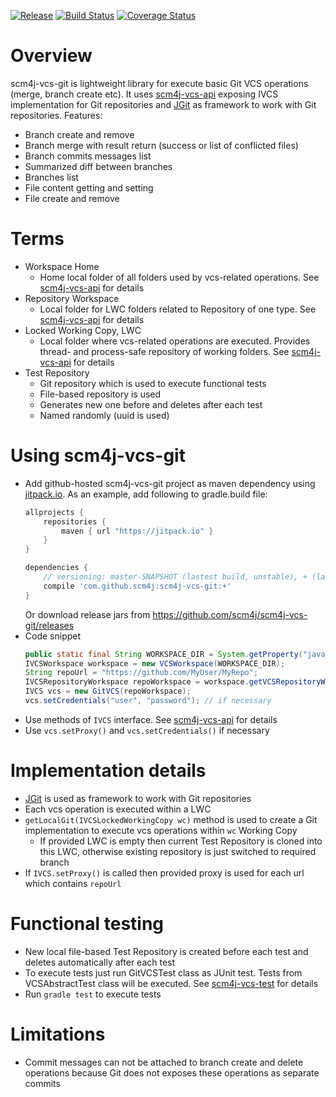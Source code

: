[![Release](https://jitpack.io/v/scm4j/scm4j-vcs-git.svg)](https://jitpack.io/#scm4j/scm4j-vcs-git)
[![Build Status](https://travis-ci.org/scm4j/scm4j-vcs-git.svg?branch=B1)](https://travis-ci.org/scm4j/scm4j-vcs-git)
[![Coverage Status](https://coveralls.io/repos/github/scm4j/scm4j-vcs-git/badge.svg?branch=B1)](https://coveralls.io/github/scm4j/scm4j-vcs-git?branch=B1)

# Overview
scm4j-vcs-git is lightweight library for execute basic Git VCS operations (merge, branch create etc). It uses [scm4j-vcs-api](https://github.com/scm4j/scm4j-vcs-api) exposing IVCS implementation for Git repositories and [JGit](https://eclipse.org/jgit/) as framework to work with Git repositories.
Features:
- Branch create and remove
- Branch merge with result return (success or list of conflicted files)
- Branch commits messages list
- Summarized diff between branches
- Branches list
- File content getting and setting
- File create and remove

# Terms
- Workspace Home
  - Home local folder of all folders used by vcs-related operations. See [scm4j-vcs-api](https://github.com/scm4j/scm4j-vcs-api) for details
- Repository Workspace
  - Local folder for LWC folders related to Repository of one type. See [scm4j-vcs-api](https://github.com/scm4j/scm4j-vcs-api) for details
- Locked Working Copy, LWC
  - Local folder where vcs-related operations are executed. Provides thread- and process-safe repository of working folders. See [scm4j-vcs-api](https://github.com/scm4j/scm4j-vcs-api) for details
- Test Repository
  - Git repository which is used to execute functional tests
  - File-based repository is used
  - Generates new one before and deletes after each test
  - Named randomly (uuid is used) 

# Using scm4j-vcs-git
- Add github-hosted scm4j-vcs-git project as maven dependency using [jitpack.io](https://jitpack.io/). As an example, add following to gradle.build file:
	```gradle
	allprojects {
		repositories {
			maven { url "https://jitpack.io" }
		}
	}
	
	dependencies {
	 	// versioning: master-SNAPSHOT (lastest build, unstable), + (lastest release, stable) or certain version (e.g. 1.1)
		compile 'com.github.scm4j:scm4j-vcs-git:+'
	}
	```
	Or download release jars from https://github.com/scm4j/scm4j-vcs-git/releases
- Code snippet
	```java
	public static final String WORKSPACE_DIR = System.getProperty("java.io.tmpdir") + "git-workspaces";
	IVCSWorkspace workspace = new VCSWorkspace(WORKSPACE_DIR);
	String repoUrl = "https://github.com/MyUser/MyRepo";
	IVCSRepositoryWorkspace repoWorkspace = workspace.getVCSRepositoryWorkspace(repoUrl);
	IVCS vcs = new GitVCS(repoWorkspace);
	vcs.setCredentials("user", "password"); // if necessary
	```
- Use methods of `IVCS` interface. See [scm4j-vcs-api](https://github.com/scm4j/scm4j-vcs-api) for details
- Use `vcs.setProxy()` and `vcs.setCredentials()` if necessary

# Implementation details
- [JGit](https://eclipse.org/jgit/) is used as framework to work with Git repositories
- Each vcs operation is executed within a LWC
- `getLocalGit(IVCSLockedWorkingCopy wc)` method is used to create a Git implementation to execute vcs operations within `wc` Working Copy
  - If provided LWC is empty then current Test Repository is cloned into this LWC, otherwise existing repository is just switched to required branch
- If `IVCS.setProxy()` is called then provided proxy is used for each url which contains `repoUrl`

# Functional testing
- New local file-based Test Repository is created before each test and deletes automatically after each test
- To execute tests just run GitVCSTest class as JUnit test. Tests from VCSAbstractTest class will be executed. See [scm4j-vcs-test](https://github.com/scm4j/scm4j-vcs-test) for details
- Run `gradle test` to execute tests

# Limitations
- Commit messages can not be attached to branch create and delete operations because Git does not exposes these operations as separate commits
